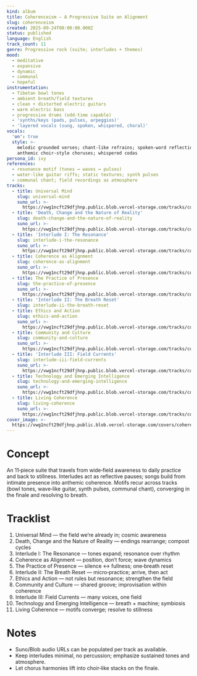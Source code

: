 ```yaml
---
kind: album
title: Coherenceism — A Progressive Suite on Alignment
slug: coherenceism
created: 2025-09-24T00:00:00.000Z
status: published
language: English
track_count: 11
genre: Progressive rock (suite; interludes + themes)
mood:
  - meditative
  - expansive
  - dynamic
  - communal
  - hopeful
instrumentation:
  - Tibetan bowl tones
  - ambient breath/field textures
  - clean + distorted electric guitars
  - warm electric bass
  - progressive drums (odd‑time capable)
  - 'synths/keys (pads, pulses, arpeggios)'
  - 'layered vocals (sung, spoken, whispered, choral)'
vocals:
  'on': true
  style: >-
    melodic grounded verses; chant‑like refrains; spoken‑word reflections;
    anthemic choir‑style choruses; whispered codas
persona_id: ivy
references:
  - resonance motif (tones ↔ waves ↔ pulses)
  - water‑like guitar riffs; static textures; synth pulses
  - communal chant; field recordings as atmosphere
tracks:
  - title: Universal Mind
    slug: universal-mind
    suno_url: >-
      https://vwg1ncft29dfjhnp.public.blob.vercel-storage.com/tracks/coherenceism--universal-mind.mp3
  - title: 'Death, Change and the Nature of Reality'
    slug: death-change-and-the-nature-of-reality
    suno_url: >-
      https://vwg1ncft29dfjhnp.public.blob.vercel-storage.com/tracks/coherenceism--death-change-and-the-nature-of-reality.mp3
  - title: 'Interlude I: The Resonance'
    slug: interlude-i-the-resonance
    suno_url: >-
      https://vwg1ncft29dfjhnp.public.blob.vercel-storage.com/tracks/coherenceism--interlude-i-the-resonance.mp3
  - title: Coherence as Alignment
    slug: coherence-as-alignment
    suno_url: >-
      https://vwg1ncft29dfjhnp.public.blob.vercel-storage.com/tracks/coherenceism--coherence-as-alignment.mp3
  - title: The Practice of Presence
    slug: the-practice-of-presence
    suno_url: >-
      https://vwg1ncft29dfjhnp.public.blob.vercel-storage.com/tracks/coherenceism--the-practice-of-presence.mp3
  - title: 'Interlude II: The Breath Reset'
    slug: interlude-ii-the-breath-reset
  - title: Ethics and Action
    slug: ethics-and-action
    suno_url: >-
      https://vwg1ncft29dfjhnp.public.blob.vercel-storage.com/tracks/coherenceism--ethics-and-action.mp3
  - title: Community and Culture
    slug: community-and-culture
    suno_url: >-
      https://vwg1ncft29dfjhnp.public.blob.vercel-storage.com/tracks/coherenceism--community-and-culture.mp3
  - title: 'Interlude III: Field Currents'
    slug: interlude-iii-field-currents
    suno_url: >-
      https://vwg1ncft29dfjhnp.public.blob.vercel-storage.com/tracks/coherenceism--interlude-iii-field-currents.mp3
  - title: Technology and Emerging Intelligence
    slug: technology-and-emerging-intelligence
    suno_url: >-
      https://vwg1ncft29dfjhnp.public.blob.vercel-storage.com/tracks/coherenceism--technology-and-emerging-intelligence.mp3
  - title: Living Coherence
    slug: living-coherence
    suno_url: >-
      https://vwg1ncft29dfjhnp.public.blob.vercel-storage.com/tracks/coherenceism--living-coherence.mp3
cover_image: >-
  https://vwg1ncft29dfjhnp.public.blob.vercel-storage.com/covers/coherenceism.png
---
```


# Concept

An 11‑piece suite that travels from wide‑field awareness to daily practice and back to stillness. Interludes act as reflective pauses; songs build from intimate presence into anthemic coherence. Motifs recur across tracks (bowl tones, wave‑like guitar, synth pulses, communal chant), converging in the finale and resolving to breath.

# Tracklist
1. Universal Mind — the field we’re already in; cosmic awareness
2. Death, Change and the Nature of Reality — endings rearrange; compost cycles
3. Interlude I: The Resonance — tones expand; resonance over rhythm
4. Coherence as Alignment — position, don’t force; wave dynamics
5. The Practice of Presence — silence ↔ fullness; one‑breath reset
6. Interlude II: The Breath Reset — micro‑practice; arrive, then act
7. Ethics and Action — not rules but resonance; strengthen the field
8. Community and Culture — shared groove; improvisation within coherence
9. Interlude III: Field Currents — many voices, one field
10. Technology and Emerging Intelligence — breath + machine; symbiosis
11. Living Coherence — motifs converge; resolve to stillness

# Notes
- Suno/Blob audio URLs can be populated per track as available.
- Keep interludes minimal, no percussion; emphasize sustained tones and atmosphere.
- Let chorus harmonies lift into choir‑like stacks on the finale.
